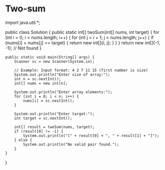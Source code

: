 # Two-sum
import java.util.*;

public class Solution {
    public static int[] twoSum(int[] nums, int target) {
        for (int i = 0; i < nums.length; i++) {
            for (int j = i + 1; j < nums.length; j++) {
                if (nums[i] + nums[j] == target) {
                    return new int[]{i, j};
                }
            }
        }
        return new int[]{-1, -1}; // Not found
    }

    public static void main(String[] args) {
        Scanner sc = new Scanner(System.in);
        
        // Example: Input format: 4 2 7 11 15 (first number is size)
        System.out.println("Enter size of array:");
        int n = sc.nextInt();
        int[] nums = new int[n];
        
        System.out.println("Enter array elements:");
        for (int i = 0; i < n; i++) {
            nums[i] = sc.nextInt();
        }

        System.out.println("Enter target:");
        int target = sc.nextInt();

        int[] result = twoSum(nums, target);
        if (result[0] != -1) {
            System.out.println("[" + result[0] + ", " + result[1] + "]");
        } else {
            System.out.println("No valid pair found.");
        }
    }
}
